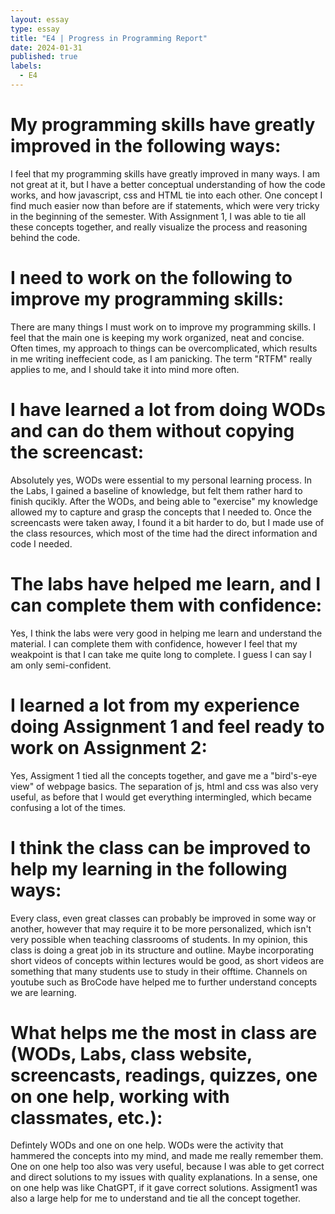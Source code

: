 ```yaml
---
layout: essay
type: essay
title: "E4 | Progress in Programming Report"
date: 2024-01-31
published: true
labels:
  - E4
---
```


#  My programming skills have greatly improved in the following ways:
I feel that my programming skills have greatly improved in many ways. I am not great at it, but I have a better conceptual understanding of how the code works, and how javascript, css and HTML tie into each other. One concept I find much easier now than before are if statements, which were very tricky in the beginning of the semester. With Assignment 1, I was able to tie all these concepts together, and really visualize the process and reasoning behind the code.

# I need to work on the following to improve my programming skills:
There are many things I must work on to improve my programming skills. I feel that the main one is keeping my work organized, neat and concise. Often times, my approach to things can be overcomplicated, which results in me writing ineffecient code, as I am panicking. The term "RTFM" really applies to me, and I should take it into mind more often.


# I have learned a lot from doing WODs and can do them without copying the screencast:
  Absolutely yes, WODs were essential to my personal learning process. In the Labs, I gained a baseline of knowledge, but felt them rather hard to finish qucikly. After the WODs, and being able to "exercise" my knowledge allowed my to capture and grasp the concepts that I needed to. Once the screencasts were taken away, I found it a bit harder to do, but I made use of the class resources, which most of the time had the direct information and code I needed.

 # The labs have helped me learn, and I can complete them with confidence:
 Yes, I think the labs were very good in helping me learn and understand the material. I can complete them with confidence, however I feel that my weakpoint is that I can take me quite long to complete. I guess I can say I am only semi-confident.

 # I learned a lot from my experience doing Assignment 1 and feel ready to work on Assignment 2:
Yes, Assigment 1 tied all the concepts together, and gave me a "bird's-eye view" of webpage basics. The separation of js, html and css was also very useful, as before that I would get everything intermingled, which became confusing a lot of the times.

# I think the class can be improved to help my learning in the following ways:
Every class, even great classes can probably be improved in some way or another, however that may require it to be more personalized, which isn't very possible when teaching classrooms of students. In my opinion, this class is doing a great job in its structure and outline. Maybe incorporating short videos of concepts within lectures would be good, as short videos are something that many students use to study in their offtime. Channels on youtube such as BroCode have helped me to further understand concepts we are learning.

# What helps me the most in class are (WODs, Labs, class website, screencasts, readings, quizzes, one on one help, working with classmates, etc.):
Defintely WODs and one on one help. WODs were the activity that hammered the concepts into my mind, and made me really remember them. One on one help too also was very useful, because I was able to get correct and direct solutions to my issues with quality explanations. In a sense, one on one help was like ChatGPT, if it gave correct solutions. Assigment1 was also a large help for me to understand and tie all the concept together.
